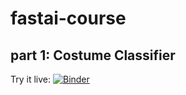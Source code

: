 # fastai-course

## part 1: Costume Classifier

Try it live: 
[![Binder](https://mybinder.org/badge_logo.svg)](https://mybinder.org/v2/gh/phivk/fastai-course/HEAD?urlpath=%2Fvoila%2Frender%2Fcostume-classifier.ipynb)
